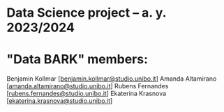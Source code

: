 # Data Science project – a. y. 2023/2024 #
# "Data BARK" members:

Benjamin Kollmar [benjamin.kollmar@studio.unibo.it]
Amanda Altamirano [amanda.altamirano@studio.unibo.it]
Rubens Fernandes [rubens.fernandes@studio.unibo.it]
Ekaterina Krasnova [ekaterina.krasnova@studio.unibo.it]
